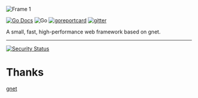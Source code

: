 ![Frame 1](https://github.com/fast-response/fast-response/assets/92655031/f7c68680-1db6-4a10-b133-f5d148871009)

[![Go Docs](https://img.shields.io/badge/go.dev-docs-007d9c?logo=go&logoColor=white&style=flat-square)](https://pkg.go.dev/github.com/fast-response/fast-response) ![Go](https://img.shields.io/badge/go-%3E%3D1.17-30dff3?style=flat-square&logo=go) [![goreportcard](https://goreportcard.com/badge/github.com/fast-response/fast-response?style=flat-square)](https://goreportcard.com/report/github.com/fast-response/fast-response) [![gitter](https://badges.gitter.im/repo.svg)](https://gitter.im/FastResponse/FastResponse?utm_source=badge&utm_medium=badge&utm_campaign=pr-badge&utm_content=body_badge)

A small, fast, high-performance web framework based on gnet.

---
[![Security Status](https://www.murphysec.com/platform3/v31/badge/1693852382114177024.svg)](https://www.murphysec.com/console/report/1693852381963182080/1693852382114177024)
# Thanks

[gnet](https://gnet.host)
